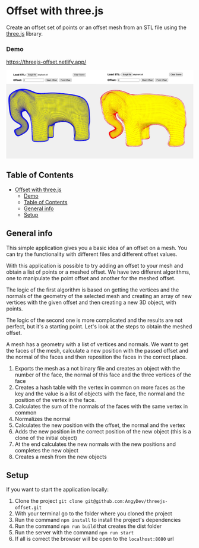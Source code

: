 # Offset with three.js
Create an offset set of points or an offset mesh from an STL file using the [three.js](https://threejs.org/) library.

### Demo
https://threejs-offset.netlify.app/

![Offset](src/assets/img/offset-mesh-point.jpg)

## Table of Contents
- [Offset with three.js](#offset-with-threejs)
    - [Demo](#demo)
  - [Table of Contents](#table-of-contents)
  - [General info](#general-info)
  - [Setup](#setup)

## General info

This simple application gives you a basic idea of an offset on a mesh. You can try the functionality with different files and different offset values.   

With this application is possible to try adding an offset to your mesh and obtain a list of points or a meshed offset. We have two different algorithms, one to manipulate the point offset and another for the meshed offset.

The logic of the first algorithm is based on getting the vertices and the normals of the geometry of the selected mesh and creating an array of new vertices with the given offset and then creating a new 3D object, with points.

The logic of the second one is more complicated and the results are not perfect, but it's a starting point. Let's look at the steps to obtain the meshed offset.

A mesh has a geometry with a list of vertices and normals. We want to get the faces of the mesh, calculate a new position with the passed offset and the normal of the faces and then reposition the faces in the correct place.

1. Exports the mesh as a not binary file and creates an object with the number of the face, the normal of this face and the three vertices of the face
2. Creates a hash table with the vertex in common on more faces as the key and the value is a list of objects with the face, the normal and the position of the vertex in the face.
3. Calculates the sum of the normals of the faces with the same vertex in common
4. Normalizes the normal
5. Calculates the new position with the offset, the normal and the vertex
6. Adds the new position in the correct position of the new object (this is a clone of the initial object)
7. At the end calculates the new normals with the new positions and completes the new object
8. Creates a mesh from the new objects 
## Setup

If you want to start the application locally:

1. Clone the project `git clone git@github.com:AngyDev/threejs-offset.git`
2. With your terminal go to the folder where you cloned the project
3. Run the command `npm install` to install the project's dependencies
4. Run the command `npm run build` that creates the dist folder
5. Run the server with the command `npm run start` 
6. If all is correct the browser will be open to the `localhost:8080` url